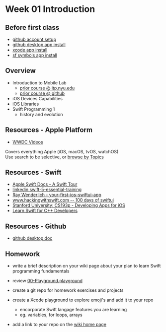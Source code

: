 # Week 01 Introduction

## Before first class

- [github account setup](https://docs.github.com/en/get-started/onboarding/getting-started-with-your-github-account)
- [github desktop app install](https://docs.github.com/en/desktop/installing-and-configuring-github-desktop/installing-and-authenticating-to-github-desktop/installing-github-desktop)
- [xcode app install](https://apps.apple.com/us/app/xcode/id497799835?mt=12)
- [sf symbols app install](https://developer.apple.com/sf-symbols/)

## Overview

- Introduction to Mobile Lab
  - [prior course @ itp.nyu.edu](https://itp.nyu.edu/classes/mobile-lab/)
  - [prior course @ github](https://github.com/mobilelabclass/content)
- iOS Devices Capabilities
- iOS Libraries
- Swift Programming 1
  - history and evolution

## Resources - Apple Platform

- [WWDC Videos](https://developer.apple.com/videos/all-videos)

Covers everything Apple (iOS, macOS, tvOS, watchOS)  
Use search to be selective, or [browse by Topics](https://developer.apple.com/videos/topics/)

## Resources - Swift

- [Apple Swift Docs - A Swift Tour](https://docs.swift.org/swift-book/GuidedTour/GuidedTour.html)
- [linkedin swift-5-essential-training ](https://www.linkedin.com/learning/swift-5-essential-training)
- [Ray Wenderlich - your-first-ios-swiftui-app](https://www.raywenderlich.com/28797163-your-first-ios-swiftui-app-an-app-from-scratch)
- [www.hackingwithswift.com -- 100 days of swiftui](https://www.hackingwithswift.com/100/swiftui)
- [Stanford University: CS193p - Developing Apps for iOS](https://cs193p.sites.stanford.edu/)
- [Learn Swift for C++ Developers](https://www.advancedswift.com/learn-swift-cpp/)

## Resources - Github

- [github desktop doc](https://docs.github.com/en/desktop/installing-and-configuring-github-desktop/overview/getting-started-with-github-desktop)

## Homework

- write a brief description on your wiki page about your plan to learn Swift programming fundamentals

- review [00-Playground.playground](https://github.com/mobilelabclass-itp/00-Playground)

- create a git repo for homework exercises and projects
- create a Xcode playground to explore emoji's and add it to your repo
  - encorporate Swift langage features you are learning
  - eg. variables, for loops, arrays
- add a link to your repo on the [wiki home page](https://github.com/mobilelabclass-itp/content/wiki)
